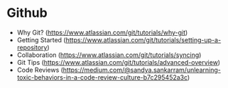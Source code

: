 # Github
* Why Git? (https://www.atlassian.com/git/tutorials/why-git)
* Getting Started (https://www.atlassian.com/git/tutorials/setting-up-a-repository)
* Collaboration (https://www.atlassian.com/git/tutorials/syncing)
* Git Tips (https://www.atlassian.com/git/tutorials/advanced-overview)
* Code Reviews (https://medium.com/@sandya.sankarram/unlearning-toxic-behaviors-in-a-code-review-culture-b7c295452a3c)
